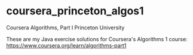 # coursera_princeton_algos1
Coursera Algorithms, Part I Princeton University

These are my Java exercise solutions for Coursera's Algorithms 1 course: https://www.coursera.org/learn/algorithms-part1

